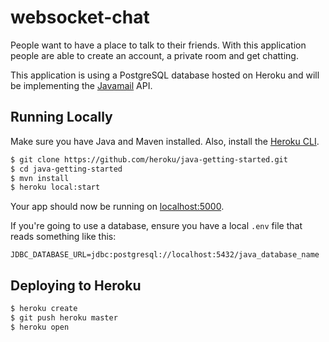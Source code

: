 # websocket-chat

People want to have a place to talk to their friends. With this application people are able to create an account, a private room and get chatting.

This application is using a PostgreSQL database hosted on Heroku and will be implementing the [Javamail](https://www.oracle.com/technetwork/java/javamail/index.html) API.


## Running Locally

Make sure you have Java and Maven installed.  Also, install the [Heroku CLI](https://cli.heroku.com/).

```sh
$ git clone https://github.com/heroku/java-getting-started.git
$ cd java-getting-started
$ mvn install
$ heroku local:start
```

Your app should now be running on [localhost:5000](http://localhost:5000/).

If you're going to use a database, ensure you have a local `.env` file that reads something like this:

```
JDBC_DATABASE_URL=jdbc:postgresql://localhost:5432/java_database_name
```

## Deploying to Heroku

```sh
$ heroku create
$ git push heroku master
$ heroku open
```

